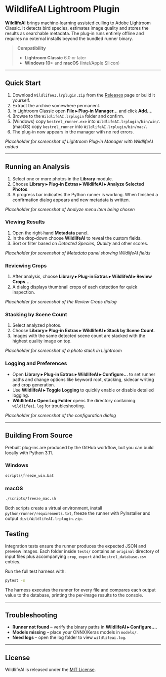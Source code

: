# WildlifeAI Lightroom Plugin

**WildlifeAI** brings machine‑learning assisted culling to Adobe Lightroom Classic. It detects bird species, estimates image quality and stores the results as searchable metadata. The plug‑in runs entirely offline and requires no external installs beyond the bundled runner binary.

> **Compatibility**
> - **Lightroom Classic** 6.0 or later
> - **Windows 10+** and **macOS** (Intel/Apple Silicon)

---

## Quick Start

1. Download `WildlifeAI.lrplugin.zip` from the [Releases](https://github.com/) page or build it yourself.
2. Extract the archive somewhere permanent.
3. In Lightroom Classic open **File ▸ Plug‑in Manager…** and click **Add…**.
4. Browse to the `WildlifeAI.lrplugin` folder and confirm.
5. (Windows) copy `kestrel_runner.exe` into `WildlifeAI.lrplugin/bin/win/`.
   (macOS) copy `kestrel_runner` into `WildlifeAI.lrplugin/bin/mac/`.
6. The plug‑in now appears in the manager with no red errors.

*Placeholder for screenshot of Lightroom Plug‑in Manager with WildlifeAI added*

---

## Running an Analysis

1. Select one or more photos in the **Library** module.
2. Choose **Library ▸ Plug‑in Extras ▸ WildlifeAI ▸ Analyze Selected Photos**.
3. A progress bar indicates the Python runner is working. When finished a confirmation dialog appears and new metadata is written.

*Placeholder for screenshot of Analyze menu item being chosen*

### Viewing Results

1. Open the right‑hand **Metadata** panel.
2. In the drop‑down choose **WildlifeAI** to reveal the custom fields.
3. Sort or filter based on *Detected Species*, *Quality* and other scores.

*Placeholder for screenshot of Metadata panel showing WildlifeAI fields*

### Reviewing Crops

1. After analysis, choose **Library ▸ Plug‑in Extras ▸ WildlifeAI ▸ Review Crops…**.
2. A dialog displays thumbnail crops of each detection for quick inspection.

*Placeholder for screenshot of the Review Crops dialog*

### Stacking by Scene Count

1. Select analyzed photos.
2. Choose **Library ▸ Plug‑in Extras ▸ WildlifeAI ▸ Stack by Scene Count**.
3. Images with the same detected scene count are stacked with the highest quality image on top.

*Placeholder for screenshot of a photo stack in Lightroom*

### Logging and Preferences

- Open **Library ▸ Plug‑in Extras ▸ WildlifeAI ▸ Configure…** to set runner paths and change options like keyword root, stacking, sidecar writing and crop generation.
- Use **WildlifeAI ▸ Toggle Logging** to quickly enable or disable detailed logging.
- **WildlifeAI ▸ Open Log Folder** opens the directory containing `wildlifeai.log` for troubleshooting.

*Placeholder for screenshot of the configuration dialog*

---

## Building From Source

Prebuilt plug‑ins are produced by the GitHub workflow, but you can build locally with Python 3.11.

### Windows
```cmd
scripts\freeze_win.bat
```
### macOS
```bash
./scripts/freeze_mac.sh
```
Both scripts create a virtual environment, install `python/runner/requirements.txt`, freeze the runner with PyInstaller and output `dist/WildlifeAI.lrplugin.zip`.

## Testing

Integration tests ensure the runner produces the expected JSON and preview
images. Each folder inside `tests/` contains an `original` directory of input
files plus accompanying `crop`, `export` and `kestrel_database.csv` entries.

Run the full test harness with:

```bash
pytest -s
```

The harness executes the runner for every file and compares each output value to
the database, printing the per‑image results to the console.

---

## Troubleshooting

- **Runner not found** – verify the binary paths in **WildlifeAI ▸ Configure…**.
- **Models missing** – place your ONNX/Keras models in `models/`.
- **Need logs** – open the log folder to view `wildlifeai.log`.

---

## License

WildlifeAI is released under the [MIT License](LICENSE).

